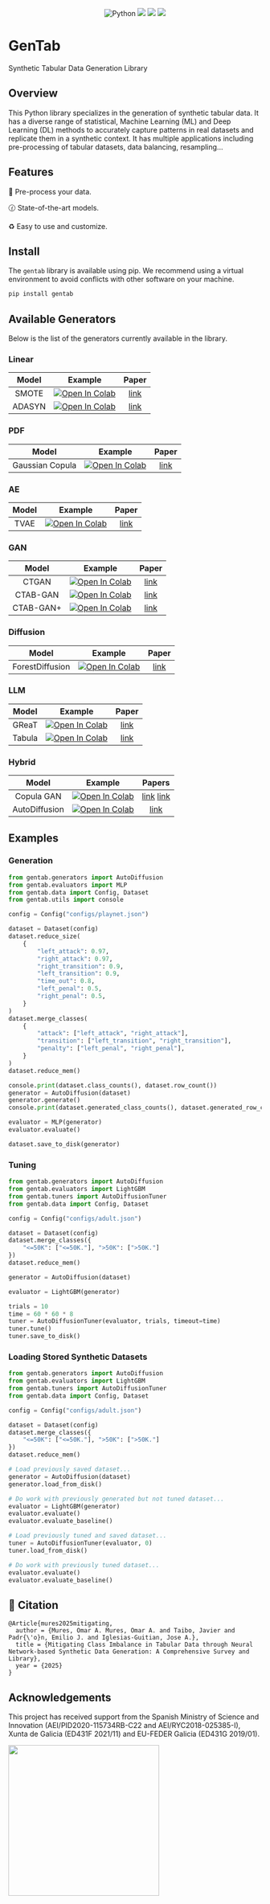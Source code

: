 <p align="center">
    <a><img src='https://img.shields.io/badge/python-3.10%2B-blueviolet' alt='Python' /></a>
    <a><img src='https://img.shields.io/badge/code%20style-black-black' /></a>
    <a href="https://colab.research.google.com/drive/1OOLa7zNPhncCow2V_D1kWdBO9ILF3HxF?usp=sharing"><img src="https://colab.research.google.com/assets/colab-badge.svg"/></a>
    <a href='https://opensource.org/license/gpl-3-0'><img src='https://img.shields.io/badge/license-GPLv3-blue' /></a>
</p>

# GenTab

Synthetic Tabular Data Generation Library

## Overview

This Python library specializes in the generation of synthetic tabular data. It has a diverse range of statistical, Machine Learning (ML) and Deep Learning (DL) methods to accurately capture patterns in real datasets and replicate them in a synthetic context. It has multiple applications including pre-processing of tabular datasets, data balancing, resampling...

## Features

:nut_and_bolt: Pre-process your data.

:clock130: State-of-the-art models.

:recycle: Easy to use and customize. 

## Install

The `gentab` library is available using pip. We recommend using a virtual environment to avoid conflicts with other software on your machine.

``` bash
pip install gentab
```

## Available Generators

Below is the list of the generators currently available in the library.

### Linear

|               Model                  |                                                                                    Example                                                                                    |                     Paper                    |
|:--------------------------------------:|:--------------------------------------------------------------------------------------------------------------------------------------------------------------------------------------:|:--------------------------------------------:|
| SMOTE                   | [![Open In Colab](https://colab.research.google.com/assets/colab-badge.svg)](https://colab.research.google.com/drive/1-rg7tSR1llSMs9HhVVIDsgFmDELDVjma?usp=sharing) |            [link](https://arxiv.org/abs/1106.1813)                                  |                                                                            |
| ADASYN      | [![Open In Colab](https://colab.research.google.com/assets/colab-badge.svg)](https://colab.research.google.com/drive/1JYfrozyK1ilvKcMUO_w2mwiJHq46Vqi9?usp=sharing) | [link](https://ieeexplore.ieee.org/document/4633969)

### PDF
|               Model                  |                                                                                    Example                                                                                    |                     Paper                    |
|:--------------------------------------:|:--------------------------------------------------------------------------------------------------------------------------------------------------------------------------------------:|:--------------------------------------------:|
| Gaussian Copula      | [![Open In Colab](https://colab.research.google.com/assets/colab-badge.svg)](https://colab.research.google.com/drive/1EvBAc4i1zXZu8BTxe_IDYJFoP4tNswlD?usp=sharing) | [link](https://ieeexplore.ieee.org/abstract/document/7796926)


### AE

|               Model                  |                                                                                    Example                                                                                    |                     Paper                    |
|:--------------------------------------:|:--------------------------------------------------------------------------------------------------------------------------------------------------------------------------------------:|:--------------------------------------------:|
| TVAE      | [![Open In Colab](https://colab.research.google.com/assets/colab-badge.svg)](https://colab.research.google.com/drive/1GJqa9extrsLoNrCQIPUCe9sn5OjqkwgT?usp=sharing) | [link](https://arxiv.org/abs/1907.00503)

### GAN

|               Model                  |                                                                                    Example                                                                                    |                     Paper                    |
|:--------------------------------------:|:--------------------------------------------------------------------------------------------------------------------------------------------------------------------------------------:|:--------------------------------------------:|
| CTGAN      | [![Open In Colab](https://colab.research.google.com/assets/colab-badge.svg)](https://colab.research.google.com/drive/1BpwgH8xMG247m6c9WJM_MDxRoQYUaYKB?usp=sharing) | [link](https://arxiv.org/abs/1907.00503)
| CTAB-GAN      | [![Open In Colab](https://colab.research.google.com/assets/colab-badge.svg)](https://colab.research.google.com/drive/1WRRH0iPJpS9ORji2-k0F425zF2qVMM6z?usp=sharing) | [link](https://proceedings.mlr.press/v157/zhao21a.html)
| CTAB-GAN+      | [![Open In Colab](https://colab.research.google.com/assets/colab-badge.svg)](https://colab.research.google.com/drive/1M4fZh27ammDWlsnMzYdpb80y9akKY00-?usp=sharing) |  [link](https://arxiv.org/abs/2204.00401)

### Diffusion

|               Model                  |                                                                                    Example                                                                                    |                     Paper                    |
|:--------------------------------------:|:--------------------------------------------------------------------------------------------------------------------------------------------------------------------------------------:|:--------------------------------------------:|
| ForestDiffusion      | [![Open In Colab](https://colab.research.google.com/assets/colab-badge.svg)](https://colab.research.google.com/drive/16la5HFEzyPkhEVurXsbp7MzVxqjqlNGH?usp=sharing) | [link](https://arxiv.org/abs/2309.09968)

### LLM

|               Model                  |                                                                                    Example                                                                                    |                     Paper                    |
|:--------------------------------------:|:--------------------------------------------------------------------------------------------------------------------------------------------------------------------------------------:|:--------------------------------------------:|
| GReaT      | [![Open In Colab](https://colab.research.google.com/assets/colab-badge.svg)](https://colab.research.google.com/drive/1wLcf8r-AQV5OEvxrBEB9wwgIk2QwQyiu?usp=sharing) | [link](https://arxiv.org/abs/2210.06280)
| Tabula      | [![Open In Colab](https://colab.research.google.com/assets/colab-badge.svg)](https://colab.research.google.com/drive/1OmA2oIKiCzhy7rpnG0Tt_abnSEpNymPf?usp=sharing) | [link](https://arxiv.org/abs/2310.12746)

### Hybrid

|               Model                  |                                                                                    Example                                                                                    |                     Papers                    |
|:--------------------------------------:|:--------------------------------------------------------------------------------------------------------------------------------------------------------------------------------------:|:--------------------------------------------:|
| Copula GAN      | [![Open In Colab](https://colab.research.google.com/assets/colab-badge.svg)](https://colab.research.google.com/drive/1Rh0y1lV06GMUY8iwQk7vkUWejuY4omTC?usp=sharing) | [link](https://ieeexplore.ieee.org/abstract/document/7796926) [link](https://arxiv.org/abs/1907.00503)
| AutoDiffusion      | [![Open In Colab](https://colab.research.google.com/assets/colab-badge.svg)](https://colab.research.google.com/drive/1OOLa7zNPhncCow2V_D1kWdBO9ILF3HxF?usp=sharing) | [link](https://arxiv.org/abs/2310.15479)

## Examples

### Generation

``` python
from gentab.generators import AutoDiffusion
from gentab.evaluators import MLP
from gentab.data import Config, Dataset
from gentab.utils import console

config = Config("configs/playnet.json")

dataset = Dataset(config)
dataset.reduce_size(
    {
        "left_attack": 0.97,
        "right_attack": 0.97,
        "right_transition": 0.9,
        "left_transition": 0.9,
        "time_out": 0.8,
        "left_penal": 0.5,
        "right_penal": 0.5,
    }
)
dataset.merge_classes(
    {
        "attack": ["left_attack", "right_attack"],
        "transition": ["left_transition", "right_transition"],
        "penalty": ["left_penal", "right_penal"],
    }
)
dataset.reduce_mem()

console.print(dataset.class_counts(), dataset.row_count())
generator = AutoDiffusion(dataset)
generator.generate()
console.print(dataset.generated_class_counts(), dataset.generated_row_count())

evaluator = MLP(generator)
evaluator.evaluate()

dataset.save_to_disk(generator)
```

### Tuning

``` python
from gentab.generators import AutoDiffusion
from gentab.evaluators import LightGBM
from gentab.tuners import AutoDiffusionTuner
from gentab.data import Config, Dataset

config = Config("configs/adult.json")

dataset = Dataset(config)
dataset.merge_classes({
    "<=50K": ["<=50K."], ">50K": [">50K."]
})
dataset.reduce_mem()

generator = AutoDiffusion(dataset)

evaluator = LightGBM(generator)

trials = 10
time = 60 * 60 * 8
tuner = AutoDiffusionTuner(evaluator, trials, timeout=time)
tuner.tune()
tuner.save_to_disk()
```

### Loading Stored Synthetic Datasets

``` python
from gentab.generators import AutoDiffusion
from gentab.evaluators import LightGBM
from gentab.tuners import AutoDiffusionTuner
from gentab.data import Config, Dataset

config = Config("configs/adult.json")

dataset = Dataset(config)
dataset.merge_classes({
    "<=50K": ["<=50K."], ">50K": [">50K."]
})
dataset.reduce_mem()

# Load previously saved dataset...
generator = AutoDiffusion(dataset)
generator.load_from_disk()

# Do work with previously generated but not tuned dataset...
evaluator = LightGBM(generator)
evaluator.evaluate()
evaluator.evaluate_baseline()

# Load previously tuned and saved dataset...
tuner = AutoDiffusionTuner(evaluator, 0)
tuner.load_from_disk()

# Do work with previously tuned dataset...
evaluator.evaluate()
evaluator.evaluate_baseline()
```

## 📜 Citation

```
@Article{mures2025mitigating,
  author = {Mures, Omar A. Mures, Omar A. and Taibo, Javier and Padr{\'o}n, Emilio J. and Iglesias-Guitian, Jose A.},
  title = {Mitigating Class Imbalance in Tabular Data through Neural Network-based Synthetic Data Generation: A Comprehensive Survey and Library},
  year = {2025}
}
```

## Acknowledgements

This project has received support from the Spanish Ministry of Science and Innovation (AEI/PID2020-115734RB-C22 and AEI/RYC2018-025385-I), Xunta de Galicia (ED431F 2021/11) and EU-FEDER Galicia (ED431G 2019/01).

<img src="https://www.urbansyn.org/images/funding/ministry.jpg" width="300"> 
